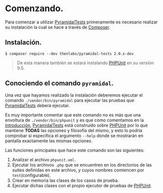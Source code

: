 
# Comenzando.

Para comenzar a utilizar [PyramidalTests][PyramidalTests] primeramente es necesario realizar su instalación la cual se hace a través de [Composer][Composer].

## Instalación.

    $ composer require --dev thenlabs/pyramidal-tests 2.0.x-dev

>De esta manera también se estará instalando [PHPUnit][PHPUnit] en su versión 9.5.

## Conociendo el comando `pyramidal`.

Una vez que hayamos realizado la instalación deberemos ejecutar el comando `./vendor/bin/pyramidal` para ejecutar las pruebas que [PyramidalTests][PyramidalTests] deberá ejecutar.

Es muy importante comentar que este comando no es más que una envoltura de `./vendor/bin/phpunit` y es que como comentamos en la [introducción](../00-intro/index.md), [PyramidalTests][PyramidalTests] está construído sobre [PHPUnit][PHPUnit] por lo que mantiene **TODAS** las opciones y filosofía del mismo, y esto lo podría comprobar si especifica el argumento `--help` donde se mostrarán en pantalla exactamente las mismas opciones.

Las funciones principales que hace este comando son las siguientes:

1. Analizar el archivo `phpunit.xml`.
2. Ejecutar los archivos `.php` que se encuentren en los directorios de las suites definidas en este archivo, y cuyos nombres comiencen por `test`(configurable).
3. Crear en memoria las clases de los casos de prueba.
4. Ejecutar dichas clases con el propio ejecutor de pruebas de [PHPUnit][PHPUnit].

[PyramidalTests]: https://pyramidal-tests.thenlabs.org
[Composer]: https://getcomposer.org/
[PHPUnit]: https://phpunit.de/